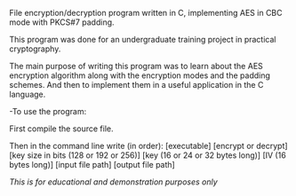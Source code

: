 File encryption/decryption program written in C, implementing AES in CBC mode with PKCS#7 padding.

This program was done for an undergraduate training project in practical cryptography.

The main purpose of writing this program was to learn about the AES encryption algorithm along with the encryption modes and the padding schemes. 
And then to implement them in a useful application in the C language.

-To use the program:

First compile the source file.

Then in the command line write (in order): 
[executable] [encrypt or decrypt] [key size in bits (128 or 192 or 256)] [key (16 or 24 or 32 bytes long)] [IV (16 bytes long)] [input file path] [output file path]

*This is for educational and demonstration purposes only* 
